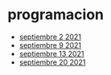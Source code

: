 # programacion


- [septiembre 2 2021](curso/septiembre-2-2021.md)
- [septiembre 9 2021](curso/septiembre-9-2021.md)
- [septiembre 13 2021](curso/septiembre-13-2021.md)
- [septiembre 20 2021](curso/septiembre-20-2021.md)